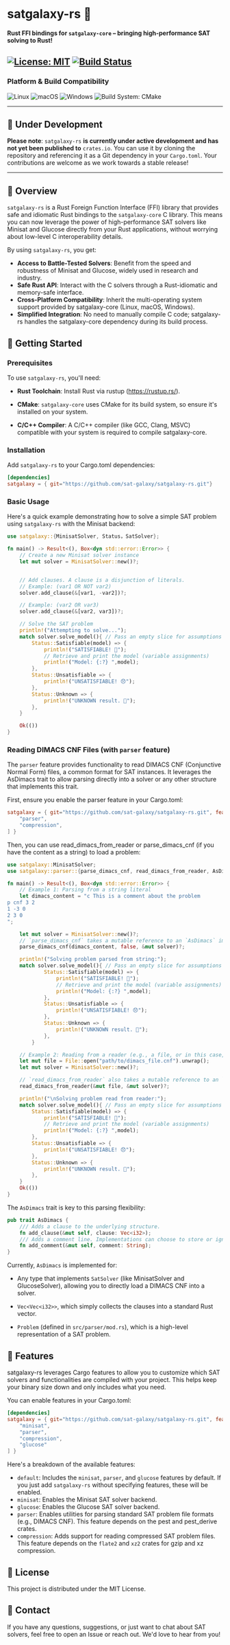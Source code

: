 # satgalaxy-rs 🌠

**Rust FFI bindings for `satgalaxy-core` – bringing high-performance SAT solving to Rust!**

<!-- [![crates.io](https://img.shields.io/crates/v/satgalaxy)](https://crates.io/crates/satgalaxy)
[![docs.rs](https://docs.rs/satgalaxy/badge.svg)](https://docs.rs/satgalaxy) -->
[![License: MIT](https://img.shields.io/badge/License-MIT-yellow.svg)](https://opensource.org/licenses/MIT)
[![Build Status](https://img.shields.io/badge/Build-Passing-brightgreen)](https://github.com/your-username/satgalaxy-rs/actions) 
---
### Platform & Build Compatibility

![Linux](https://img.shields.io/badge/OS-Linux-informational?logo=linux&logoColor=white)
![macOS](https://img.shields.io/badge/OS-macOS-informational?logo=apple&logoColor=white)
![Windows](https://img.shields.io/badge/OS-Windows-informational?logo=windows&logoColor=white)
![Build System: CMake](https://img.shields.io/badge/Build%20System-CMake-blue?logo=cmake&logoColor=white)

---
## 🚧 Under Development

**Please note**: `satgalaxy-rs` **is currently under active development and has not yet been published to** `crates.io`. You can use it by cloning the repository and referencing it as a Git dependency in your `Cargo.toml`. Your contributions are welcome as we work towards a stable release!

---

## 🌟 Overview

`satgalaxy-rs` is a Rust Foreign Function Interface (FFI) library that provides safe and idiomatic Rust bindings to the  `satgalaxy-core` C library. This means you can now leverage the power of high-performance SAT solvers like Minisat and Glucose directly from your Rust applications, without worrying about low-level C interoperability details.

By using `satgalaxy-rs`, you get:

- **Access to Battle-Tested Solvers**: Benefit from the speed and robustness of Minisat and Glucose, widely used in research and industry.
- **Safe Rust API**: Interact with the C solvers through a Rust-idiomatic and memory-safe interface.
- **Cross-Platform Compatibility**: Inherit the multi-operating system support provided by satgalaxy-core (Linux, macOS, Windows).
- **Simplified Integration**: No need to manually compile C code; satgalaxy-rs handles the satgalaxy-core dependency during its build process.

## 🚀 Getting Started

### Prerequisites

To use `satgalaxy-rs`, you'll need:

- **Rust Toolchain**: Install Rust via rustup (https://rustup.rs/).

- **CMake**: `satgalaxy-core` uses CMake for its build system, so ensure it's installed on your system.

- **C/C++ Compiler**: A C/C++ compiler (like GCC, Clang, MSVC) compatible with your system is required to compile satgalaxy-core.

### Installation

Add `satgalaxy-rs` to your Cargo.toml dependencies:
```toml
[dependencies]
satgalaxy = { git="https://github.com/sat-galaxy/satgalaxy-rs.git"}
```
### Basic Usage

Here's a quick example demonstrating how to solve a simple SAT problem using `satgalaxy-rs` with the Minisat backend:
```rust
use satgalaxy::{MinisatSolver, Status，SatSolver};

fn main() -> Result<(), Box<dyn std::error::Error>> {
    // Create a new Minisat solver instance
    let mut solver = MinisatSolver::new()?;


    // Add clauses. A clause is a disjunction of literals.
    // Example: (var1 OR NOT var2)
    solver.add_clause(&[var1, -var2])?;

    // Example: (var2 OR var3)
    solver.add_clause(&[var2, var3])?;

    // Solve the SAT problem
    println!("Attempting to solve...");
    match solver.solve_model(){ // Pass an empty slice for assumptions
        Status::Satisfiable(model) => {
            println!("SATISFIABLE! 🎉");
            // Retrieve and print the model (variable assignments)
            println!("Model: {:?} ",model);
        },
        Status::Unsatisfiable => {
            println!("UNSATISFIABLE! 😞");
        },
        Status::Unknown => {
            println!("UNKNOWN result. 🤷");
        },
    }

    Ok(())
}
```
### Reading DIMACS CNF Files (with `parser` feature)
The `parser` feature provides functionality to read DIMACS CNF (Conjunctive Normal Form) files, a common format for SAT instances. It leverages the AsDimacs trait to allow parsing directly into a solver or any other structure that implements this trait.

First, ensure you enable the parser feature in your Cargo.toml:
```toml
satgalaxy = { git="https://github.com/sat-galaxy/satgalaxy-rs.git", features = [
    "parser",
    "compression",
] }
```
Then, you can use read_dimacs_from_reader or parse_dimacs_cnf (if you have the content as a string) to load a problem:
```rust
use satgalaxy::MinisatSolver;
use satgalaxy::parser::{parse_dimacs_cnf, read_dimacs_from_reader, AsDimacs};

fn main() -> Result<(), Box<dyn std::error::Error>> {
    // Example 1: Parsing from a string literal
    let dimacs_content = "c This is a comment about the problem
p cnf 3 2
1 -3 0
2 3 0
";

    let mut solver = MinisatSolver::new()?;
    // `parse_dimacs_cnf` takes a mutable reference to an `AsDimacs` implementor.
    parse_dimacs_cnf(dimacs_content, false, &mut solver)?;

    println!("Solving problem parsed from string:");
    match solver.solve_model(){ // Pass an empty slice for assumptions
            Status::Satisfiable(model) => {
                println!("SATISFIABLE! 🎉");
                // Retrieve and print the model (variable assignments)
                println!("Model: {:?} ",model);
            },
            Status::Unsatisfiable => {
                println!("UNSATISFIABLE! 😞");
            },
            Status::Unknown => {
                println!("UNKNOWN result. 🤷");
            },
        }

    // Example 2: Reading from a reader (e.g., a file, or in this case, an in-memory buffer)
    let mut file = File::open("path/to/dimacs_file.cnf").unwrap();
    let mut solver = MinisatSolver::new()?;

    // `read_dimacs_from_reader` also takes a mutable reference to an `AsDimacs` implementor.
    read_dimacs_from_reader(&mut file, &mut solver)?;

    println!("\nSolving problem read from reader:");
    match solver.solve_model(){ // Pass an empty slice for assumptions
        Status::Satisfiable(model) => {
            println!("SATISFIABLE! 🎉");
            // Retrieve and print the model (variable assignments)
            println!("Model: {:?} ",model);
        },
        Status::Unsatisfiable => {
            println!("UNSATISFIABLE! 😞");
        },
        Status::Unknown => {
            println!("UNKNOWN result. 🤷");
        },
    }
    Ok(())
}
```
The `AsDimacs` trait is key to this parsing flexibility:
```rust
pub trait AsDimacs {
    /// Adds a clause to the underlying structure.
    fn add_clause(&mut self, clause: Vec<i32>);
    /// Adds a comment line. Implementations can choose to store or ignore comments.
    fn add_comment(&mut self, comment: String);
}
```
Currently, `AsDimacs` is implemented for:

- Any type that implements `SatSolver` (like MinisatSolver and GlucoseSolver), allowing you to directly load a DIMACS CNF into a solver.

- `Vec<Vec<i32>>`, which simply collects the clauses into a standard Rust vector.
- `Problem` (defined in `src/parser/mod.rs`), which is a high-level representation of a SAT problem.

## 🧩 Features

satgalaxy-rs leverages Cargo features to allow you to customize which SAT solvers and functionalities are compiled with your project. This helps keep your binary size down and only includes what you need.

You can enable features in your Cargo.toml:

```toml
[dependencies]
satgalaxy = { git="https://github.com/sat-galaxy/satgalaxy-rs.git", features = [
    "minisat",
    "parser",
    "compression",
    "glucose"
] }
```
Here's a breakdown of the available features:

 - `default`:
       Includes the `minisat`, `parser`, and `glucose` features by default. If you just add `satgalaxy-rs` without specifying features, these will be enabled.
-  `minisat`:
  Enables the Minisat SAT solver backend.
- `glucose`:
        Enables the Glucose SAT solver backend.
- `parser`:
        Enables utilities for parsing standard SAT problem file formats (e.g., DIMACS CNF). This feature depends on the pest and pest_derive crates.
- `compression`:
        Adds support for reading compressed SAT problem files. This feature depends on the `flate2` and `xz2` crates for gzip and xz compression.

## 📜 License

This project is distributed under the MIT License.

## 📧 Contact

If you have any questions, suggestions, or just want to chat about SAT solvers, feel free to open an Issue or reach out. We'd love to hear from you!